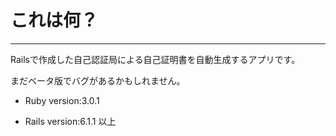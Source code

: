# これは何？
----

Railsで作成した自己認証局による自己証明書を自動生成するアプリです。

まだベータ版でバグがあるかもしれません。

* Ruby version:3.0.1

* Rails version:6.1.1 以上

